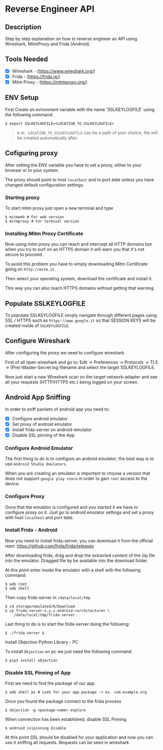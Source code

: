 # Reverse Engineer API

## Description

Step by step explanation on how to reverse engineer an API using Wireshark, MitmProxy and Frida (Android).

## Tools Needed

- [x] Wireshark - (https://www.wireshark.org/)
- [x] Frida - (https://frida.re/)
- [x] Mitm Proxy - (https://mitmproxy.org/)

## ENV Setup

First Create an evironment variable with the name 'SSLKEYLOGFILE' using the following command:

```console
$ export SSLKEYLOGFILE=<LOCATION_TO_SSLKEYLOGFILE>
```

> `N.B: LOCATION_TO_SSLKEYLOGFILE` can be a path of your choice, file will be created automatically after.

## Cofiguring proxy

After setting the ENV variable you have to set a proxy, either to your browser or to your system.

The proxy should point to host `localhost` and to port `8080` unless you have changed default configuration settings.

<!-- After setting the ENV variable you have to close all browser istances, make sure of that because it's a crucuial step.

Now start a browser instance from the exact same terminal window where you set the ENV variable.

For example on macos you can open `chromium` doing the following command:

```console
$ chromium &
```
At this point just open some SSL / HTTPS pages like for example `https://www.google.it` so that the SSLKEYLOGFILE gets populated -->

### Starting proxy

To start mitm proxy just open a new terminal and type

```console
$ mitmweb # For web version
$ mitmproxy # For terminal version
```

### Installing Mitm Proxy Certificate

Now using mitm proxy you can reach and intercept all HTTP domains but when you try to surf on an HTTPS
domain it will warn you that it's not secure to proceed.

To avoid this problem you have to simply downloading Mitm Certificate going on `http://mitm.it`.

Then select your operating system, download the certificate and install it.

This way you can also reach HTTPS domains without getting that warning.

## Populate SSLKEYLOGFILE

To populate SSLKEYLOGFILE simply navigate through different pages using SSL / HTTPS such as `https://www.google.it` so that SESSION KEYS
will be created inside of `SSLKEYLOGFILE`.

## Configure Wireshark

After configuring the proxy we need to configure wireshark.

First of all open wireshark and go to: Edit -> Preferences -> Protocols -> TLS -> (Pre)-Master-Secret log filename
and select the target SSLKEYLOGFILE.

Now just start a new Wireshark scan on the target network-adapter and see all your requests (HTTP/HTTPS etc.)
being logged on your screen.

## Android App Sniffing

In order to sniff packets of android app you need to:

- [x] Configure android emulator
- [x] Set proxy of android emulator
- [x] Install frida-server on android-emulator
- [x] Disable SSL pinning of the App

### Configure Android Emulator

The first thing to do is to configure an android emulator; the best way
is to use `Android Studio Emulators`.

When you are creating an emulator is important to choose a version that does not support
`google play store` in order to gain `root` access to the device.

### Configure Proxy

Once that the emulator is configured and you started it we have to configure proxy on it. Just go
to android emulator settings and set a proxy with host `localhost` and port `8080`.

### Install Frida - Android

Now you need to install frida-server, you can download it from the official repo: https://github.com/frida/frida/releases

After downloading frida, drag and drop the extracted content of the zip file into the emulator. Dragged file by be
available into the download folder.

At this point enter inside the emulator with a shell with the following command:

```console
$ adb root
$ adb shell
```

Then copy frida-server in `/data/local/tmp`

```
$ cd storage/emulated/0/Download
$ cp frida-server-x.y.z-android-<architecture> \
    /data/local/tmp/frida-server
```

Last thing to do is to start the frida-server doing the following:

```console
$ ./frida-server &
```

Install Objection Python Library - PC

To install `Objection` on pc we just need the following command:

```console
$ pip3 install objection
```

### Disable SSL Pinning of App

First we need to find the package of our app.

```console
$ adb shell ps # Look for your app package -> ex. com.example.org
```

Once you found the package connect to the frida process

```console
$ objection -g <package-name> explore
```

When connection has been established, disable SSL Pinning

```console
$ android sslpinning disable
```

At this point SSL should be disabled for your application and now you can
use it sniffing all requests. Requests can be seen in wireshark.
